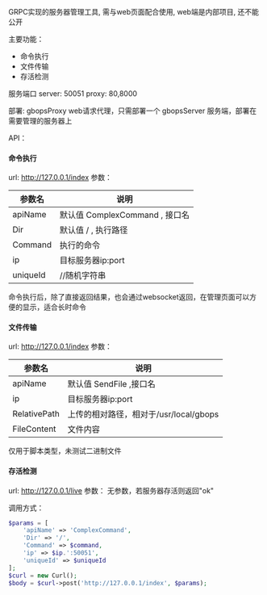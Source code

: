 GRPC实现的服务器管理工具, 需与web页面配合使用, web端是内部项目, 还不能公开

主要功能：
- 命令执行
- 文件传输
- 存活检测

服务端口
server: 50051
proxy: 80,8000

部署:
gbopsProxy web请求代理，只需部署一个
gbopsServer 服务端，部署在需要管理的服务器上

API：
#### 命令执行
url: http://127.0.0.1/index
参数：
                    
参数名  | 说明
------------- | -------------
apiName  | 默认值 ComplexCommand , 接口名
Dir | 默认值 / , 执行路径
Command |  执行的命令
ip |  目标服务器ip:port
uniqueId |  //随机字符串
                    

命令执行后，除了直接返回结果，也会通过websocket返回，在管理页面可以方便的显示，适合长时命令

#### 文件传输
url: http://127.0.0.1/index
参数：
                    
参数名  | 说明
------------- | -------------
apiName  | 默认值 SendFile ,接口名
ip  |  目标服务器ip:port
RelativePath  |  上传的相对路径，相对于/usr/local/gbops
FileContent |  文件内容
                     
仅用于脚本类型，未测试二进制文件

#### 存活检测
url: http://127.0.0.1/live
参数：
无参数，若服务器存活则返回"ok"

调用方式：
```php
$params = [
	'apiName' => 'ComplexCommand',
	'Dir' => '/',
	'Command' => $command,
	'ip' => $ip.':50051',
	'uniqueId' => $uniqueId
];
$curl = new Curl();
$body = $curl->post('http://127.0.0.1/index', $params);
```